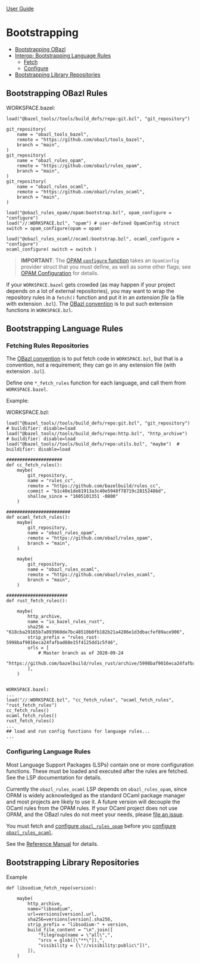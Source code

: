[User Guide](index.md)

# Bootstrapping

* [Bootstrapping OBazl](#bootstrap_obazl)
* [Interop: Bootstrapping Language Rules](#rules)
  * [Fetch](#fetch_rules)
  * [Configure](#config_rules)
* [Bootstrapping Library Repositories](#libraries)

## <a name="bootstrap_obazl">Bootstrapping OBazl Rules</a>

WORKSPACE.bazel:

```
load("@bazel_tools//tools/build_defs/repo:git.bzl", "git_repository")

git_repository(
    name = "obazl_tools_bazel",
    remote = "https://github.com/obazl/tools_bazel",
    branch = "main",
)
git_repository(
    name = "obazl_rules_opam",
    remote = "https://github.com/obazl/rules_opam",
    branch = "main",
)
git_repository(
    name = "obazl_rules_ocaml",
    remote = "https://github.com/obazl/rules_ocaml",
    branch = "main",
)

load("@obazl_rules_opam//opam:bootstrap.bzl", opam_configure = "configure")
load("//:WORKSPACE.bzl", "opam") # user-defined OpamConfig struct
switch = opam_configure(opam = opam)

load("@obazl_rules_ocaml//ocaml:bootstrap.bzl", ocaml_configure = "configure")
ocaml_configure( switch = switch )
```

>    **IMPORTANT**: The [OPAM `configure` function](../refman/functions.md#opam_config)
>    takes an `OpamConfig` provider struct that you must define, as well as some other flags;
>    see [OPAM Configuration](configuration.md#opamconfig) for details.

If your `WORKSPACE.bazel` gets crowded (as may happen if your project
depends on a lot of external repositories), you may want to wrap the
repository rules in a `fetch()` function and put it in an _extension
file_ (a file with extension `.bzl`). The [OBazl
convention](conventions.md) is to put such extension functions in
`WORKSPACE.bzl`.

## <a name="rules">Bootstrapping Language Rules</a>

### <a name="fetch_rules">Fetching Rules Repositories</a>

The [OBazl convention](conventions.md) is to put fetch code in
`WORKSPACE.bzl`, but that is a convention, not a requirement; they can
go in any extension file (with extension `.bzl`).

Define one `*_fetch_rules` function for each language, and call them
from `WORKSPACE.bazel`.

Example:

WORKSPACE.bzl:

```
load("@bazel_tools//tools/build_defs/repo:git.bzl", "git_repository") # buildifier: disable=load
load("@bazel_tools//tools/build_defs/repo:http.bzl", "http_archive")  # buildifier: disable=load
load("@bazel_tools//tools/build_defs/repo:utils.bzl", "maybe")  # buildifier: disable=load

#####################
def cc_fetch_rules():
    maybe(
        git_repository,
        name = "rules_cc",
        remote = "https://github.com/bazelbuild/rules_cc",
        commit = "b1c40e1de81913a3c40e5948f78719c28152486d",
        shallow_since = "1605101351 -0800"
    )

########################
def ocaml_fetch_rules():
    maybe(
        git_repository,
        name = "obazl_rules_opam",
        remote = "https://github.com/obazl/rules_opam",
        branch = "main",
    )

    maybe(
        git_repository,
        name = "obazl_rules_ocaml",
        remote = "https://github.com/obazl/rules_ocaml",
        branch = "main",
    )

#######################
def rust_fetch_rules():

    maybe(
        http_archive,
        name = "io_bazel_rules_rust",
        sha256 = "618cba29165b7a893960de7bc48510b0fb182b21a4286e1d3dbacfef89ace906",
        strip_prefix = "rules_rust-5998baf9016eca24fafbad60e15f4125dd1c5f46",
        urls = [
            # Master branch as of 2020-09-24
            "https://github.com/bazelbuild/rules_rust/archive/5998baf9016eca24fafbad60e15f4125dd1c5f46.tar.gz",
        ],
    )
```

```

WORKSPACE.bazel:
...
load("//:WORKSPACE.bzl", "cc_fetch_rules", "ocaml_fetch_rules", "rust_fetch_rules")
cc_fetch_rules()
ocaml_fetch_rules()
rust_fetch_rules()
...
## load and run config functions for language rules...
...
```

### <a name="configrules">Configuring Language Rules</a>

Most Language Support Packages (LSPs) contain one or more
configuration functions. These must be loaded and executed after the
rules are fetched.  See the LSP documentation for details.

Currently the `obazl_rules_ocaml` LSP depends on `obazl_rules_opam`, since
OPAM is widely acknowledged as the standard OCaml package manager and
most projects are likely to use it. A future version will decouple the
OCaml rules from the OPAM rules. If your OCaml project does not use
OPAM, and the OBazl rules do not meet your needs, please [file an
issue](https://github.com/obazl/rules_ocaml/issues).

You must fetch and [configure `obazl_rules_opam`](configuration.md#opamconfig)
before you [configure `obazl_rules_ocaml`](configuration.md#ocamlconfig).

See the [Reference Manual](../refman/config.md) for details.

## <a name="libraries">Bootstrapping Library Repositories</a>

Example

```
def libsodium_fetch_repo(version):

    maybe(
        http_archive,
        name="libsodium",
        url=versions[version].url,
        sha256=versions[version].sha256,
        strip_prefix = "libsodium-" + version,
        build_file_content = "\n".join([
            "filegroup(name = \"all\",",
            "srcs = glob([\"**\"]),",
            "visibility = [\"//visibility:public\"])",
        ]),
    )
```
